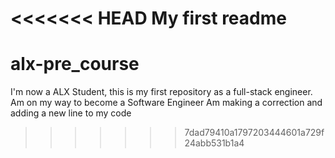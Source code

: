 <<<<<<< HEAD
My first readme
=======
# alx-pre_course
I'm now a ALX Student, this is my first repository as a full-stack engineer. Am on my way to become a Software Engineer
Am making a correction and adding a new line to my code
>>>>>>> 7dad79410a1797203444601a729f24abb531b1a4

